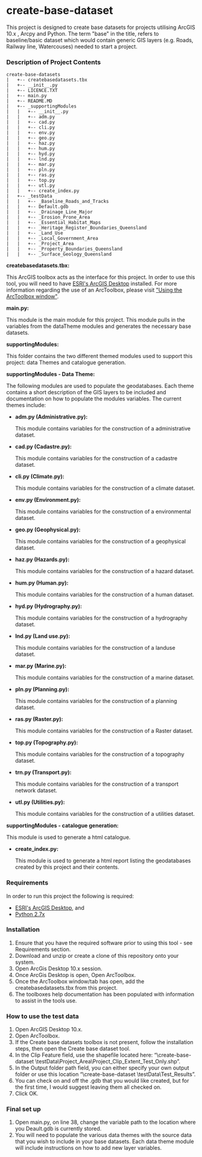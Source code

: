 # create-base-dataset

This project is designed to create base datasets for projects utilising ArcGIS 10.x , Arcpy and Python. The term "base" in the title, refers to baseline/basic dataset which would contain generic GIS layers (e.g. Roads, Railway line, Watercouses) needed to start a project.

### Description of Project Contents


    create-base-datasets
    |   +-- createbasedatasets.tbx
    |   +-- __init__.py
    |   +-- LICENCE.TXT
    |   +-- main.py
    |   +-- README.MD
    |   +-- _supportingModules
    |   |   +-- __init__.py
    |   |   +-- adm.py
    |   |   +-- cad.py
    |   |   +-- cli.py
    |   |   +-- env.py
    |   |   +-- geo.py
    |   |   +-- haz.py
    |   |   +-- hum.py
    |   |   +-- hyd.py
    |   |   +-- lnd.py
    |   |   +-- mar.py
    |   |   +-- pln.py
    |   |   +-- ras.py
    |   |   +-- top.py
    |   |   +-- utl.py
    |   |   +-- create_index.py
    |   +-- _testData
    |   |   +-- _Baseline_Roads_and_Tracks
    |   |   +-- Default.gdb
    |   |   +-- _Drainage_Line_Major
    |   |   +-- _Erosion_Prone_Area
    |   |   +-- _Essential_Habitat_Maps
    |   |   +-- _Heritage_Register_Boundaries_Queensland
    |   |   +-- _Land_Use
    |   |   +-- _Local_Government_Area
    |   |   +-- _Project_Area
    |   |   +-- _Property_Boundaries_Queensland
    |   |   +-- _Surface_Geology_Queensland

**createbasedatasets.tbx:**

This ArcGIS toolbox acts as the interface for this project. In order to use this tool, you will need to have [ESRI's ArcGIS Desktop](http://www.esri.com/software/arcgis/arcgis-for-desktop) installed. For more information regarding the use of an ArcToolbox, please visit ["Using the ArcToolbox window"](http://resources.arcgis.com/EN/HELP/MAIN/10.2/index.html#//003q0000001m000000).

**main.py:**

This module is the main module for this project. This module pulls in the variables from the dataTheme modules and generates the necessary base datasets.

**supportingModules:**

This folder contains the two different themed modules used to support this project: data Themes and catalogue generation.

**supportingModules - Data Theme:**

The following modules are used to populate the geodatabases. Each theme contains a short description of the GIS layers to be included and documentation on how to populate the modules variables. The current themes include:

+ **adm.py (Administrative.py):**

    This module contains variables for the construction of a administrative dataset.

+ **cad.py (Cadastre.py):**

    This module contains variables for the construction of a cadastre dataset.

+ **cli.py (Climate.py):**

    This module contains variables for the construction of a climate dataset.

+ **env.py (Environment.py):**

    This module contains variables for the construction of a environmental dataset.

+ **geo.py (Geophysical.py):**

    This module contains variables for the construction of a geophysical dataset.

+ **haz.py (Hazards.py):**

    This module contains variables for the construction of a hazard dataset.

+ **hum.py (Human.py):**

    This module contains variables for the construction of a human dataset.

+ **hyd.py (Hydrography.py):**

    This module contains variables for the construction of a hydrography dataset.

+ **lnd.py (Land use.py):**

    This module contains variables for the construction of a landuse dataset.

+ **mar.py (Marine.py):**

    This module contains variables for the construction of a marine dataset.

+ **pln.py (Planning.py):**

    This module contains variables for the construction of a planning dataset.

+ **ras.py (Raster.py):**

    This module contains variables for the construction of a Raster dataset.

+ **top.py (Topography.py):**

    This module contains variables for the construction of a topography dataset.

+ **trn.py (Transport.py):**

    This module contains variables for the construction of a transport network dataset.

+ **utl.py (Utilities.py):**

    This module contains variables for the construction of a utilities dataset.

**supportingModules - catalogue generation:**

This module is used to generate a html catalogue.

+ **create_index.py:**

    This module is used to generate a html report listing the geodatabases created by this project and their contents.

### Requirements

In order to run this project the following is required:

+ [ESRI's ArcGIS Desktop](http://www.esri.com/software/arcgis/arcgis-for-desktop), and
+ [Python 2.7x](https://www.python.org/download/releases/2.7/)


### Installation

1. Ensure that you have the required software prior to using this tool - see Requirements section.
2. Download and unzip or create a clone of this repository onto your system.
3. Open ArcGis Desktop 10.x session.
4. Once ArcGis Desktop is open, Open ArcToolbox.
5. Once the ArcToolbox window/tab has open, add the createbasedatasets.tbx from this project.
6. The toolboxes help documentation has been populated with information to assist in the tools use.

### How to use the test data

1. Open ArcGIS Desktop 10.x.
2. Open ArcToolbox.
3. If the Create base datasets toolbox is not present, follow the installation steps, then open the Create base dataset tool.
4. In the Clip Feature field, use the shapefile located here: “\create-base-dataset \testData\Project_Area\Project_Clip_Extent_Test_Only.shp”.
5. In the Output folder path field, you can either specify your own output folder or use this location “\create-base-dataset \testData\Test_Results”.
6. You can check on and off the .gdb that you would like created, but for the first time, I would suggest leaving them all checked on.
7. Click OK.

### Final set up

1. Open main.py, on line 38, change the variable path to the location where you Deault.gdb is currently stored.
2. You will need to populate the various data themes with the source data that you wish to include in your base datasets. Each data theme module will include instructions on how to add new layer variables.

